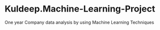 # Kuldeep.Machine-Learning-Project
One year Company data analysis by using Machine Learning Techniques 
